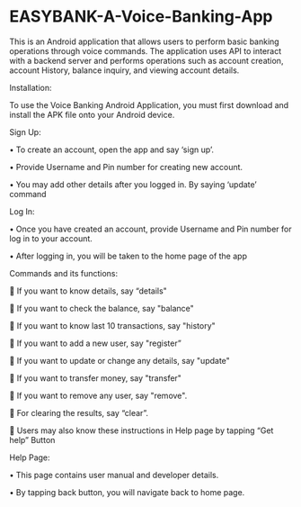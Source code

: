 # EASYBANK-A-Voice-Banking-App
This is an Android application that allows users to perform basic banking operations through voice commands. The application uses API to interact with a backend server and performs operations such as account creation, account History, balance inquiry, and viewing account details.

Installation:

To use the Voice Banking Android Application, you must first download and install the APK file onto your Android device. 

Sign Up:

•	To create an account, open the app and say ‘sign up’.

•	Provide Username and Pin number for creating new account.

•	You may add other details after you logged in. By saying ‘update’ command

Log In:

•	Once you have created an account, provide Username and Pin number for log in to your account.

•	After logging in, you will be taken to the home page of the app

Commands and its functions:

	If you want to know details, say “details"

	If you want to check the balance, say "balance"

	If you want to know last 10 transactions, say "history"

	If you want to add a new user, say "register” 

	If you want to update or change any details, say "update"

	If you want to transfer money, say "transfer"

	If you want to remove any user, say "remove".

	For clearing the results, say “clear”.

	Users may also know these instructions in Help page by tapping “Get help” Button


Help Page:

•	This page contains user manual and developer details.

•	By tapping back button, you will navigate back to home page. 
